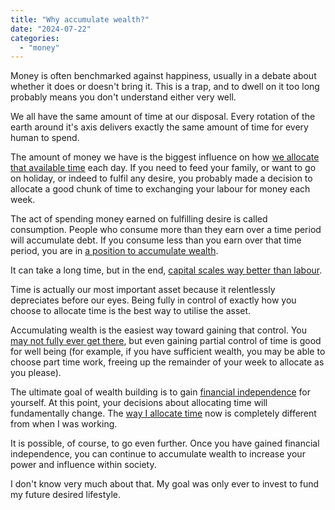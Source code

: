 ```yaml
---
title: "Why accumulate wealth?"
date: "2024-07-22"
categories: 
  - "money"
---
```


Money is often benchmarked against happiness, usually in a debate about whether it does or doesn't bring it. This is a trap, and to dwell on it too long probably means you don't understand either very well.

We all have the same amount of time at our disposal. Every rotation of the earth around it's axis delivers exactly the same amount of time for every human to spend.

The amount of money we have is the biggest influence on how [we allocate that available time](https://thoughts.uncountable.uk/allocating-time/) each day. If you need to feed your family, or want to go on holiday, or indeed to fulfil any desire, you probably made a decision to allocate a good chunk of time to exchanging your labour for money each week.

The act of spending money earned on fulfilling desire is called consumption. People who consume more than they earn over a time period will accumulate debt. If you consume less than you earn over that time period, you are in [a position to accumulate wealth](https://thoughts.uncountable.uk/most-important-factors-for-accumulating-wealth/).

It can take a long time, but in the end, [capital scales way better than labour](https://thoughts.uncountable.uk/capital-scales-way-better-than-labour/).

Time is actually our most important asset because it relentlessly depreciates before our eyes. Being fully in control of exactly how you choose to allocate time is the best way to utilise the asset.

Accumulating wealth is the easiest way toward gaining that control. You [may not fully ever get there](https://thoughts.uncountable.uk/how-long-does-compounding-take/), but even gaining partial control of time is good for well being (for example, if you have sufficient wealth, you may be able to choose part time work, freeing up the remainder of your week to allocate as you please).

The ultimate goal of wealth building is to gain [financial independence](https://thoughts.uncountable.uk/what-is-financial-independence/) for yourself. At this point, your decisions about allocating time will fundamentally change. The [way I allocate time](https://diary.uncountable.uk/) now is completely different from when I was working.

It is possible, of course, to go even further. Once you have gained financial independence, you can continue to accumulate wealth to increase your power and influence within society.

I don't know very much about that. My goal was only ever to invest to fund my future desired lifestyle.
